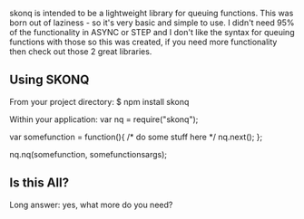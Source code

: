 skonq is intended to be a lightweight library for queuing functions.  This was born out of laziness - so it's very basic and simple to use.  I didn't need 95% of the functionality in ASYNC or STEP and I don't like the syntax for queuing functions with those so this was created, if you need more functionality then check out those 2 great libraries.

Using SKONQ
-----------

From your project directory:
   $ npm install skonq

Within your application:
   var nq = require("skonq");
   
   var somefunction = function(){ 
      /* do some stuff here */
      nq.next();
   };
   
   nq.nq(somefunction, somefunctionsargs);

Is this All?
------------
Long answer: yes, what more do you need?


